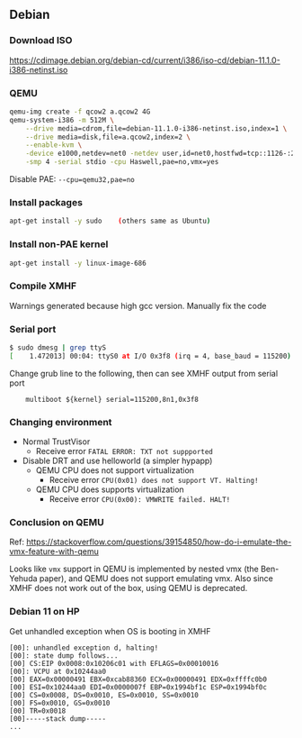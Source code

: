 ## Debian

### Download ISO
<https://cdimage.debian.org/debian-cd/current/i386/iso-cd/debian-11.1.0-i386-netinst.iso>

### QEMU
```sh
qemu-img create -f qcow2 a.qcow2 4G
qemu-system-i386 -m 512M \
	--drive media=cdrom,file=debian-11.1.0-i386-netinst.iso,index=1 \
	--drive media=disk,file=a.qcow2,index=2 \
	--enable-kvm \
	-device e1000,netdev=net0 -netdev user,id=net0,hostfwd=tcp::1126-:22 \
	-smp 4 -serial stdio -cpu Haswell,pae=no,vmx=yes
```

Disable PAE: `--cpu=qemu32,pae=no`

### Install packages
```sh
apt-get install -y sudo    (others same as Ubuntu)
```

### Install non-PAE kernel
```sh
apt-get install -y linux-image-686
```

### Compile XMHF
Warnings generated because high gcc version. Manually fix the code

### Serial port
```sh
$ sudo dmesg | grep ttyS
[    1.472013] 00:04: ttyS0 at I/O 0x3f8 (irq = 4, base_baud = 115200) is a 16550A
```

Change grub line to the following, then can see XMHF output from serial port
```
	multiboot ${kernel} serial=115200,8n1,0x3f8
```

### Changing environment
* Normal TrustVisor
	* Receive error `FATAL ERROR: TXT not suppported`
* Disable DRT and use helloworld (a simpler hypapp)
	* QEMU CPU does not support virtualization
		* Receive error `CPU(0x01) does not support VT. Halting!`
	* QEMU CPU does supports virtualization
		* Receive error `CPU(0x00): VMWRITE failed. HALT!`

### Conclusion on QEMU
Ref:
<https://stackoverflow.com/questions/39154850/how-do-i-emulate-the-vmx-feature-with-qemu>

Looks like `vmx` support in QEMU is implemented by nested vmx (the Ben-Yehuda
paper), and QEMU does not support emulating vmx. Also since XMHF does not work
out of the box, using QEMU is deprecated.

### Debian 11 on HP

Get unhandled exception when OS is booting in XMHF
```
[00]: unhandled exception d, halting!
[00]: state dump follows...
[00] CS:EIP 0x0008:0x10206c01 with EFLAGS=0x00010016
[00]: VCPU at 0x10244aa0
[00] EAX=0x00000491 EBX=0xcab88360 ECX=0x00000491 EDX=0xffffc0b0
[00] ESI=0x10244aa0 EDI=0x0000007f EBP=0x1994bf1c ESP=0x1994bf0c
[00] CS=0x0008, DS=0x0010, ES=0x0010, SS=0x0010
[00] FS=0x0010, GS=0x0010
[00] TR=0x0018
[00]-----stack dump-----
...
```

